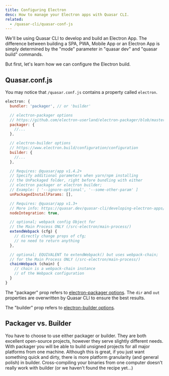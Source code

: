 ```yaml
---
title: Configuring Electron
desc: How to manage your Electron apps with Quasar CLI.
related:
  - /quasar-cli/quasar-conf-js
---
```

We'll be using Quasar CLI to develop and build an Electron App. The difference between building a SPA, PWA, Mobile App or an Electron App is simply determined by the "mode" parameter in "quasar dev" and "quasar build" commands.

But first, let's learn how we can configure the Electron build.

## Quasar.conf.js
You may notice that `/quasar.conf.js` contains a property called `electron`.
```js
electron: {
  bundler: 'packager', // or 'builder'

  // electron-packager options
  // https://github.com/electron-userland/electron-packager/blob/master/docs/api.md#options
  packager: {
    //...
  },

  // electron-builder options
  // https://www.electron.build/configuration/configuration
  builder: {
    //...
  },

  // Requires: @quasar/app v1.4.2+
  // Specify additional parameters when yarn/npm installing
  // the UnPackaged folder, right before bundling with either
  // electron packager or electron builder;
  // Example: [ '--ignore-optional', '--some-other-param' ]
  unPackagedInstallParams: [],

  // Requires: @quasar/app v1.3+
  // More info: https://quasar.dev/quasar-cli/developing-electron-apps/node-integration
  nodeIntegration: true,

  // optional; webpack config Object for
  // the Main Process ONLY (/src-electron/main-process/)
  extendWebpack (cfg) {
    // directly change props of cfg;
    // no need to return anything
  },

  // optional; EQUIVALENT to extendWebpack() but uses webpack-chain;
  // for the Main Process ONLY (/src-electron/main-process/)
  chainWebpack (chain) {
    // chain is a webpack-chain instance
    // of the Webpack configuration
  }
}
```

The "packager" prop refers to [electron-packager options](https://github.com/electron-userland/electron-packager/blob/master/docs/api.md#options). The `dir` and `out` properties are overwritten by Quasar CLI to ensure the best results.

The "builder" prop refers to [electron-builder options](https://www.electron.build/configuration/configuration).

## Packager vs. Builder
You have to choose to use either packager or builder. They are both excellent open-source projects, however they serve slightly different needs. With packager you will be able to build unsigned projects for all major platforms from one machine. Although this is great, if you just want something quick and dirty, there is more platform granularity (and general polish) in builder. Cross-compiling your binaries from one computer doesn't really work with builder (or we haven't found the recipe yet...)
